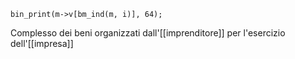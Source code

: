 	bin_print(m->v[bm_ind(m, i)], 64);
Complesso dei beni organizzati dall'[[imprenditore]] per l'esercizio dell'[[impresa]]